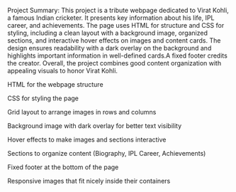 Project Summary:
This project is a tribute webpage dedicated to Virat Kohli, a famous Indian cricketer. It presents key information about his life, IPL career, and achievements. The page uses HTML for structure and CSS for styling, 
including a clean layout with a background image, organized sections, and interactive hover effects on images and content cards. The design ensures readability with a dark overlay on the background and highlights 
important information in well-defined cards.A fixed footer credits the creator. Overall, the project combines good content organization with appealing visuals to honor Virat Kohli.


HTML for the webpage structure

CSS for styling the page

Grid layout to arrange images in rows and columns

Background image with dark overlay for better text visibility

Hover effects to make images and sections interactive

Sections to organize content (Biography, IPL Career, Achievements)

Fixed footer at the bottom of the page

Responsive images that fit nicely inside their containers
